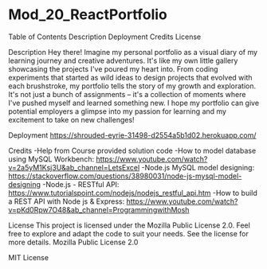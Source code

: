 # Mod_20_ReactPortfolio
Table of Contents
Description
Deployment
Credits
License

Description
Hey there! Imagine my personal portfolio as a visual diary of my learning journey and creative adventures. It's like my own little gallery showcasing the projects I've poured my heart into. From coding experiments that started as wild ideas to design projects that evolved with each brushstroke, my portfolio tells the story of my growth and exploration. It's not just a bunch of assignments – it's a collection of moments where I've pushed myself and learned something new. I hope my portfolio can give potential employers a glimpse into my passion for learning and my excitement to take on new challenges!

Deployment
https://shrouded-eyrie-31498-d2554a5b1d02.herokuapp.com/

Credits
-Help from Course provided solution code -How to model database using MySQL Workbench: https://www.youtube.com/watch?v=2a5yM1Ksj3U&ab_channel=LetsExcel -Node.js MySQL model designing: https://stackoverflow.com/questions/38980031/node-js-mysql-model-designing -Node.js - RESTful API: https://www.tutorialspoint.com/nodejs/nodejs_restful_api.htm -How to build a REST API with Node js & Express: https://www.youtube.com/watch?v=pKd0Rpw7O48&ab_channel=ProgrammingwithMosh

License
This project is licensed under the Mozilla Public License 2.0. Feel free to explore and adapt the code to suit your needs. See the license for more details.
Mozilla Public License 2.0

MIT License
